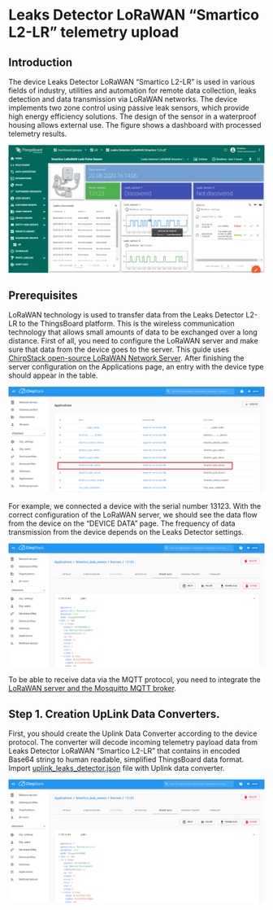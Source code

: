 # Leaks Detector LoRaWAN “Smartico L2-LR” telemetry upload
## Introduction
The device Leaks Detector LoRaWAN “Smartico L2-LR” is used in various fields of industry, utilities and automation for remote data collection, leaks detection and data transmission via LoRaWAN networks. The device implements two zone control using passive leak sensors, which provide high energy efficiency solutions. The design of the sensor in a waterproof housing allows external use. The figure shows a dashboard with processed telemetry results.

![image](/images/samples/smartico/leaks-detector-lorawan/mainDash.PNG)

## Prerequisites
LoRaWAN technology is used to transfer data from the Leaks Detector L2-LR to the ThingsBoard platform. This is the wireless communication technology that allows small amounts of data to be exchanged over a long distance. First of all, you need to configure the LoRaWAN server and make sure that data from the device goes to the server.  This guide uses [ChirpStack open-source LoRaWAN Network Server](https://www.chirpstack.io/application-server/). 
After finishing the server configuration on the Applications page, an entry with the device type should appear in the table.

![image](/images/samples/smartico/leaks-detector-lorawan/Lora1.PNG)

For example, we connected a device with the serial number 13123. With the correct configuration of the LoRaWAN server, we should see the data flow from the device on the “DEVICE DATA” page. The frequency of data transmission from the device depends on the Leaks Detector settings.

![image](/images/samples/smartico/leaks-detector-lorawan/Lora2.PNG)

To be able to receive data via the MQTT protocol, you need to integrate the [LoRaWAN server and the Mosquitto MQTT broker](https://www.chirpstack.io/application-server/integrations/mqtt/).
## Step 1. Creation UpLink Data Converters.
First, you should create the Uplink Data Converter according to the device protocol. The converter will decode incoming telemetry payload data from Leaks Detector LoRaWAN “Smartico L2-LR” that contains in encoded Base64 string to human readable, simplified ThingsBoard data format. Import [uplink_leaks_detector.json](uplink_leaks_detector.json) file with Uplink data converter.

![image](/images/samples/smartico/leaks-detector-lorawan/Lora2.PNG)
